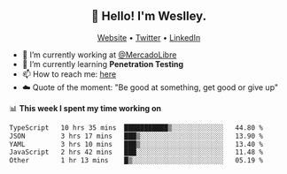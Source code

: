 <h2 align="center">👋 Hello! I'm Weslley.</h2>
<p align="center">
  <a href="http://weslleyneri.com.br">Website</a> •
  <a href="https://twitter.com/Weslley_Neri">Twitter</a> •
  <a href="https://www.linkedin.com/in/weslley-neri-3658908b">LinkedIn</a>
</p>


- 🔭 I’m currently working at [@MercadoLibre](https://github.com/mercadolibre)
- 🌱 I’m currently learning **Penetration Testing**
- 📫 How to reach me: [here](mailto:weslley39@gmail.com)
- ☁️ Quote of the moment: "Be good at something, get good or give up"

📊 **This week I spent my time working on**
<!--START_SECTION:waka-->

```txt
TypeScript   10 hrs 35 mins  ███████████▒░░░░░░░░░░░░░   44.80 %
JSON         3 hrs 17 mins   ███▒░░░░░░░░░░░░░░░░░░░░░   13.90 %
YAML         3 hrs 10 mins   ███▒░░░░░░░░░░░░░░░░░░░░░   13.40 %
JavaScript   2 hrs 42 mins   ███░░░░░░░░░░░░░░░░░░░░░░   11.48 %
Other        1 hr 13 mins    █▒░░░░░░░░░░░░░░░░░░░░░░░   05.19 %
```

<!--END_SECTION:waka-->

<!-- Inspired by https://github.com/gruselhaus/gruselhaus -->